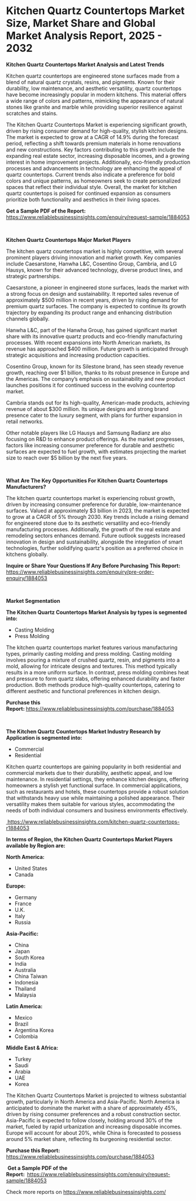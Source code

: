 <p><h1>Kitchen Quartz Countertops Market Size, Market Share and Global Market Analysis Report, 2025 - 2032</h1></p><p><strong>Kitchen Quartz Countertops Market Analysis and Latest Trends</strong></p>
<p><p>Kitchen quartz countertops are engineered stone surfaces made from a blend of natural quartz crystals, resins, and pigments. Known for their durability, low maintenance, and aesthetic versatility, quartz countertops have become increasingly popular in modern kitchens. This material offers a wide range of colors and patterns, mimicking the appearance of natural stones like granite and marble while providing superior resilience against scratches and stains.</p><p>The Kitchen Quartz Countertops Market is experiencing significant growth, driven by rising consumer demand for high-quality, stylish kitchen designs. The market is expected to grow at a CAGR of 14.9% during the forecast period, reflecting a shift towards premium materials in home renovations and new constructions. Key factors contributing to this growth include the expanding real estate sector, increasing disposable incomes, and a growing interest in home improvement projects. Additionally, eco-friendly production processes and advancements in technology are enhancing the appeal of quartz countertops. Current trends also indicate a preference for bold colors and unique patterns, as homeowners seek to create personalized spaces that reflect their individual style. Overall, the market for kitchen quartz countertops is poised for continued expansion as consumers prioritize both functionality and aesthetics in their living spaces.</p></p>
<p><strong>Get a Sample PDF of the Report:&nbsp;</strong> <a href="https://www.reliablebusinessinsights.com/enquiry/request-sample/1884053?utm_campaign=1106&utm_medium=2&utm_source=Github&utm_content=ia&utm_term=30012025&utm_id=kitchen-quartz-countertops">https://www.reliablebusinessinsights.com/enquiry/request-sample/1884053</a></p>
<p>&nbsp;</p>
<p><strong>Kitchen Quartz Countertops Major Market Players</strong></p>
<p><p>The kitchen quartz countertops market is highly competitive, with several prominent players driving innovation and market growth. Key companies include Caesarstone, Hanwha L&C, Cosentino Group, Cambria, and LG Hausys, known for their advanced technology, diverse product lines, and strategic partnerships.</p><p>Caesarstone, a pioneer in engineered stone surfaces, leads the market with a strong focus on design and sustainability. It reported sales revenue of approximately $500 million in recent years, driven by rising demand for premium quartz surfaces. The company is expected to continue its growth trajectory by expanding its product range and enhancing distribution channels globally.</p><p>Hanwha L&C, part of the Hanwha Group, has gained significant market share with its innovative quartz products and eco-friendly manufacturing processes. With recent expansions into North American markets, its revenue has approached $400 million. Future growth is anticipated through strategic acquisitions and increasing production capacities.</p><p>Cosentino Group, known for its Silestone brand, has seen steady revenue growth, reaching over $1 billion, thanks to its robust presence in Europe and the Americas. The company’s emphasis on sustainability and new product launches positions it for continued success in the evolving countertop market.</p><p>Cambria stands out for its high-quality, American-made products, achieving revenue of about $300 million. Its unique designs and strong brand presence cater to the luxury segment, with plans for further expansion in retail networks.</p><p>Other notable players like LG Hausys and Samsung Radianz are also focusing on R&D to enhance product offerings. As the market progresses, factors like increasing consumer preference for durable and aesthetic surfaces are expected to fuel growth, with estimates projecting the market size to reach over $5 billion by the next five years.</p></p>
<p>&nbsp;</p>
<p><strong>What Are The Key Opportunities For Kitchen Quartz Countertops Manufacturers?</strong></p>
<p><p>The kitchen quartz countertops market is experiencing robust growth, driven by increasing consumer preference for durable, low-maintenance surfaces. Valued at approximately $3 billion in 2023, the market is expected to grow at a CAGR of 5% through 2030. Key trends include a rising demand for engineered stone due to its aesthetic versatility and eco-friendly manufacturing processes. Additionally, the growth of the real estate and remodeling sectors enhances demand. Future outlook suggests increased innovation in design and sustainability, alongside the integration of smart technologies, further solidifying quartz's position as a preferred choice in kitchens globally.</p></p>
<p><strong>Inquire or Share Your Questions If Any Before Purchasing This Report:</strong> <a href="https://www.reliablebusinessinsights.com/enquiry/pre-order-enquiry/1884053?utm_campaign=1106&utm_medium=2&utm_source=Github&utm_content=ia&utm_term=30012025&utm_id=kitchen-quartz-countertops">https://www.reliablebusinessinsights.com/enquiry/pre-order-enquiry/1884053</a></p>
<p>&nbsp;</p>
<p><strong>Market Segmentation</strong></p>
<p><strong>The Kitchen Quartz Countertops Market Analysis by types is segmented into:</strong></p>
<p><ul><li>Casting Molding</li><li>Press Molding</li></ul></p>
<p><p>The kitchen quartz countertops market features various manufacturing types, primarily casting molding and press molding. Casting molding involves pouring a mixture of crushed quartz, resin, and pigments into a mold, allowing for intricate designs and textures. This method typically results in a more uniform surface. In contrast, press molding combines heat and pressure to form quartz slabs, offering enhanced durability and faster production. Both methods produce high-quality countertops, catering to different aesthetic and functional preferences in kitchen design.</p></p>
<p><strong>Purchase this Report:&nbsp;</strong><a href="https://www.reliablebusinessinsights.com/purchase/1884053?utm_campaign=1106&utm_medium=2&utm_source=Github&utm_content=ia&utm_term=30012025&utm_id=kitchen-quartz-countertops">https://www.reliablebusinessinsights.com/purchase/1884053</a></p>
<p>&nbsp;</p>
<p><strong>The Kitchen Quartz Countertops Market Industry Research by Application is segmented into:</strong></p>
<p><ul><li>Commercial</li><li>Residential</li></ul></p>
<p><p>Kitchen quartz countertops are gaining popularity in both residential and commercial markets due to their durability, aesthetic appeal, and low maintenance. In residential settings, they enhance kitchen designs, offering homeowners a stylish yet functional surface. In commercial applications, such as restaurants and hotels, these countertops provide a robust solution that withstands heavy use while maintaining a polished appearance. Their versatility makes them suitable for various styles, accommodating the needs of both individual consumers and business environments effectively.</p></p>
<p><a href="https://www.reliablebusinessinsights.com/kitchen-quartz-countertops-r1884053?utm_campaign=1106&utm_medium=2&utm_source=Github&utm_content=ia&utm_term=30012025&utm_id=kitchen-quartz-countertops">&nbsp;https://www.reliablebusinessinsights.com/kitchen-quartz-countertops-r1884053</a></p>
<p><strong>In terms of Region, the Kitchen Quartz Countertops Market Players available by Region are:</strong></p>
<p>
    <p> <strong> North America: </strong>
        <ul>
            <li>United States</li>
            <li>Canada</li>
        </ul>
        </p> 
    <p> <strong> Europe: </strong>
        <ul>
            <li>Germany</li>
            <li>France</li>
            <li>U.K.</li>
            <li>Italy</li>
            <li>Russia</li>
        </ul>
        </p> 
    <p> <strong> Asia-Pacific: </strong>
        <ul>
            <li>China</li>
            <li>Japan</li>
            <li>South Korea</li>
            <li>India</li>
            <li>Australia</li>
            <li>China Taiwan</li>
            <li>Indonesia</li>
            <li>Thailand</li>
            <li>Malaysia</li>
        </ul>
        </p> 
    <p> <strong> Latin America: </strong>
        <ul>
            <li>Mexico</li>
            <li>Brazil</li>
            <li>Argentina Korea</li>
            <li>Colombia</li>
        </ul>
        </p> 
    <p> <strong> Middle East & Africa: </strong>
        <ul>
            <li>Turkey</li>
            <li>Saudi</li>
            <li>Arabia</li>
            <li>UAE</li>
            <li>Korea</li>
        </ul>
    </p>
    </p>
<p><p>The Kitchen Quartz Countertops Market is projected to witness substantial growth, particularly in North America and Asia-Pacific. North America is anticipated to dominate the market with a share of approximately 45%, driven by rising consumer preferences and a robust construction sector. Asia-Pacific is expected to follow closely, holding around 30% of the market, fueled by rapid urbanization and increasing disposable incomes. Europe will account for about 20%, while China is forecasted to possess around 5% market share, reflecting its burgeoning residential sector.</p></p>
<p><strong>Purchase this Report: </strong><a href="https://www.reliablebusinessinsights.com/purchase/1884053?utm_campaign=1106&utm_medium=2&utm_source=Github&utm_content=ia&utm_term=30012025&utm_id=kitchen-quartz-countertops">https://www.reliablebusinessinsights.com/purchase/1884053</a></p>
<p>&nbsp;<strong>Get a Sample PDF of the Report:&nbsp;&nbsp;</strong><a href="https://www.reliablebusinessinsights.com/enquiry/request-sample/1884053?utm_campaign=1106&utm_medium=2&utm_source=Github&utm_content=ia&utm_term=30012025&utm_id=kitchen-quartz-countertops">https://www.reliablebusinessinsights.com/enquiry/request-sample/1884053</a></p>
<p><strong></strong></p>
<p>Check more reports on <a href="https://www.reliablebusinessinsights.com/?utm_campaign=1106&utm_medium=2&utm_source=Github&utm_content=ia&utm_term=30012025&utm_id=kitchen-quartz-countertops">https://www.reliablebusinessinsights.com/</a></p>